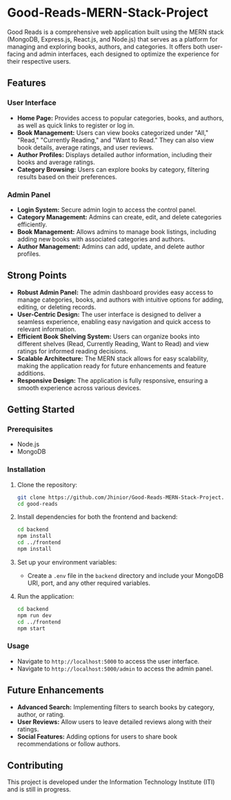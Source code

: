 # Good-Reads-MERN-Stack-Project

Good Reads is a comprehensive web application built using the MERN stack (MongoDB, Express.js, React.js, and Node.js) that serves as a platform for managing and exploring books, authors, and categories. It offers both user-facing and admin interfaces, each designed to optimize the experience for their respective users.

## Features

### User Interface
- **Home Page:** Provides access to popular categories, books, and authors, as well as quick links to register or log in.
- **Book Management:** Users can view books categorized under "All," "Read," "Currently Reading," and "Want to Read." They can also view book details, average ratings, and user reviews.
- **Author Profiles:** Displays detailed author information, including their books and average ratings.
- **Category Browsing:** Users can explore books by category, filtering results based on their preferences.

### Admin Panel
- **Login System:** Secure admin login to access the control panel.
- **Category Management:** Admins can create, edit, and delete categories efficiently.
- **Book Management:** Allows admins to manage book listings, including adding new books with associated categories and authors.
- **Author Management:** Admins can add, update, and delete author profiles.

## Strong Points
- **Robust Admin Panel:** The admin dashboard provides easy access to manage categories, books, and authors with intuitive options for adding, editing, or deleting records.
- **User-Centric Design:** The user interface is designed to deliver a seamless experience, enabling easy navigation and quick access to relevant information.
- **Efficient Book Shelving System:** Users can organize books into different shelves (Read, Currently Reading, Want to Read) and view ratings for informed reading decisions.
- **Scalable Architecture:** The MERN stack allows for easy scalability, making the application ready for future enhancements and feature additions.
- **Responsive Design:** The application is fully responsive, ensuring a smooth experience across various devices.

## Getting Started

### Prerequisites
- Node.js
- MongoDB

### Installation
1. Clone the repository:
   ```bash
   git clone https://github.com/Jhinior/Good-Reads-MERN-Stack-Project.git
   cd good-reads
   ```
2. Install dependencies for both the frontend and backend:
   ```bash
   cd backend
   npm install
   cd ../frontend
   npm install
   ```
3. Set up your environment variables:
   - Create a `.env` file in the `backend` directory and include your MongoDB URI, port, and any other required variables.

4. Run the application:
   ```bash
   cd backend
   npm run dev
   cd ../frontend
   npm start
   ```

### Usage
- Navigate to `http://localhost:5000` to access the user interface.
- Navigate to `http://localhost:5000/admin` to access the admin panel.

## Future Enhancements
- **Advanced Search:** Implementing filters to search books by category, author, or rating.
- **User Reviews:** Allow users to leave detailed reviews along with their ratings.
- **Social Features:** Adding options for users to share book recommendations or follow authors.

## Contributing
This project is developed under the Information Technology Institute (ITI) and is still in progress.

